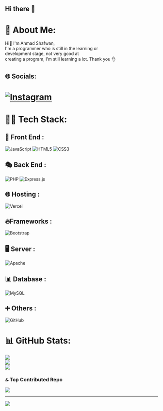 ## Hi there 👋

# 💫 About Me:
Hi👋 I'm Ahmad Shafwan, <br>I'm a programmer who is still in the learning or <br>development stage, not very good at <br>creating a program, I'm still learning a lot. Thank you 👌

## 🌐 Socials:
# [![Instagram](https://img.shields.io/badge/Instagram-%23E4405F.svg?logo=Instagram&logoColor=white)](https://instagram.com/ahmdshfwnn) 


# 👨‍💻 Tech Stack:

## 🚀 Front End  :
![JavaScript](https://img.shields.io/badge/javascript-%23323330.svg?style=for-the-badge&logo=javascript&logoColor=%23F7DF1E) ![HTML5](https://img.shields.io/badge/html5-%23E34F26.svg?style=for-the-badge&logo=html5&logoColor=white)  ![CSS3](https://img.shields.io/badge/css3-%231572B6.svg?style=for-the-badge&logo=css3&logoColor=white)

## 🎭 Back End  :
![PHP](https://img.shields.io/badge/php-%23777BB4.svg?style=for-the-badge&logo=php&logoColor=white) ![Express.js](https://img.shields.io/badge/express.js-%23404d59.svg?style=for-the-badge&logo=express&logoColor=%2361DAFB)

## 🌐 Hosting   :
![Vercel](https://img.shields.io/badge/vercel-%23000000.svg?style=for-the-badge&logo=vercel&logoColor=white)  

## 🔥Frameworks :
![Bootstrap](https://img.shields.io/badge/bootstrap-%238511FA.svg?style=for-the-badge&logo=bootstrap&logoColor=white) 

## 🖥️ Server    :
![Apache](https://img.shields.io/badge/apache-%23D42029.svg?style=for-the-badge&logo=apache&logoColor=white)

## 📊 Database  :
![MySQL](https://img.shields.io/badge/mysql-4479A1.svg?style=for-the-badge&logo=mysql&logoColor=white) 

## ➕ Others    :
![GitHub](https://img.shields.io/badge/github-%23121011.svg?style=for-the-badge&logo=github&logoColor=white)


# 📊 GitHub Stats:
![](https://github-readme-stats.vercel.app/api?username=Ahmdshfwn&theme=tokyonight&hide_border=false&include_all_commits=false&count_private=false)<br/>
![](https://nirzak-streak-stats.vercel.app/?user=Ahmdshfwn&theme=tokyonight&hide_border=false)<br/>
![](https://github-readme-stats.vercel.app/api/top-langs/?username=Ahmdshfwn&theme=tokyonight&hide_border=false&include_all_commits=false&count_private=false&layout=compact)


### 🔝 Top Contributed Repo
![](https://github-contributor-stats.vercel.app/api?username=Ahmdshfwn&limit=5&theme=codeSTACKr&combine_all_yearly_contributions=true)

---
[![](https://visitcount.itsvg.in/api?id=Ahmdshfwn&icon=4&color=6)](https://visitcount.itsvg.in)

<!-- Proudly created with GPRM ( https://gprm.itsvg.in ) -->
